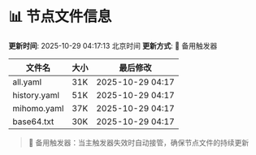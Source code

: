 # 📊 节点文件信息

**更新时间**: 2025-10-29 04:17:13 北京时间
**更新方式**: 🔄 备用触发器

| 文件名 | 大小 | 最后修改 |
|--------|------|----------|
| all.yaml | 31K | 2025-10-29 04:17 |
| history.yaml | 51K | 2025-10-29 04:17 |
| mihomo.yaml | 37K | 2025-10-29 04:17 |
| base64.txt | 30K | 2025-10-29 04:17 |

> 🔄 备用触发器：当主触发器失效时自动接管，确保节点文件的持续更新

